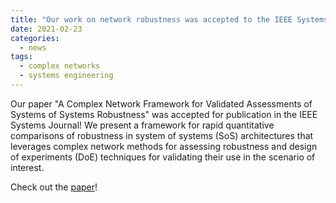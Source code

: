 ```yaml
---
title: "Our work on network robustness was accepted to the IEEE Systems Journal!"
date: 2021-02-23
categories:
  - news
tags:
  - complex networks
  - systems engineering
---
```


Our paper "A Complex Network Framework for Validated Assessments of Systems of Systems Robustness" was accepted for publication in the IEEE Systems Journal! We present a framework for rapid quantitative comparisons of robustness in system of systems (SoS) architectures that leverages complex network methods for assessing robustness and design of experiments (DoE) techniques for validating their use in the scenario of interest.

Check out the [paper](https://doi.org/10.1109/JSYST.2021.3064817)!